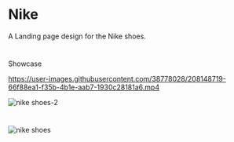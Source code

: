 # Nike
A Landing page design for the Nike shoes.
#
Showcase

https://user-images.githubusercontent.com/38778028/208148719-66f88ea1-f35b-4b1e-aab7-1930c28181a6.mp4


![nike shoes-2](https://user-images.githubusercontent.com/38778028/208113594-96502061-dd8f-405c-b0c5-af5732e45cf7.png)
#
![nike shoes](https://user-images.githubusercontent.com/38778028/208113749-fa4b01d1-9516-44af-8a27-396866236b65.png)
